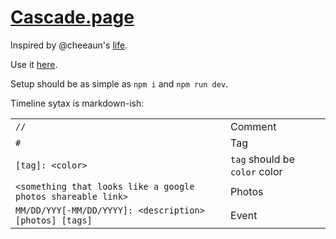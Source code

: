 # [Cascade.page](https://cascade.page)
Inspired by @cheeaun's [life](https://github.com/cheeaun/life).

Use it [here](https://cascade.page).

Setup should be as simple as `npm i` and `npm run dev`.

Timeline sytax is markdown-ish:

|||
|---|---|
|`//`|Comment|
|`#`|Tag|
|`[tag]: <color>`|`tag` should be `color` color|
|`<something that looks like a google photos shareable link>`|Photos|
|`MM/DD/YYY[-MM/DD/YYYY]: <description> [photos] [tags]`|Event|